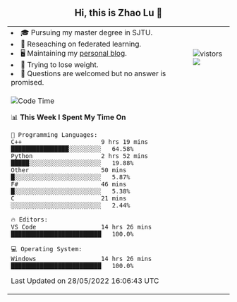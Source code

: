 <h2 align="center"> Hi, this is Zhao Lu 👋</h2>

<table style="overflow:hidden;">
    <tr> 
        <td>
            <li>🎓 Pursuing my master degree in SJTU.</li>
            <li>🌱 Reseaching on federated learning.</li>
            <li>🖥️ Maintaining my <a href="https://ifarewell.xyz">personal blog</a>.</li>
            <li>💪 Trying to lose weight.</li>
            <li>💬 Questions are welcomed but no answer is promised.</li> 
        </td>
        <td>
            <img src="https://visitor-badge.glitch.me/badge?page_id=ifarewell" alt="vistors" />
        <br>
          <img src="https://github-readme-stats.vercel.app/api?username=ifarewell&theme=graywhite&hide=prs,contribs&show_icons=true&hide_border=true&icon_color=CE1D2D&text_color=718096&bg_color=ffffff&hide_title=true" />
        </td>
    </tr>
    <tr>
        <td colspan="2">
            
<!--START_SECTION:waka-->
![Code Time](http://img.shields.io/badge/Code%20Time-164%20hrs%2050%20mins-blue)

📊 **This Week I Spent My Time On** 

```text
💬 Programming Languages: 
C++                      9 hrs 19 mins       ████████████████░░░░░░░░░   64.58% 
Python                   2 hrs 52 mins       █████░░░░░░░░░░░░░░░░░░░░   19.88% 
Other                    50 mins             █░░░░░░░░░░░░░░░░░░░░░░░░   5.87% 
F#                       46 mins             █░░░░░░░░░░░░░░░░░░░░░░░░   5.38% 
C                        21 mins             ░░░░░░░░░░░░░░░░░░░░░░░░░   2.44%

🔥 Editors: 
VS Code                  14 hrs 26 mins      █████████████████████████   100.0%

💻 Operating System: 
Windows                  14 hrs 26 mins      █████████████████████████   100.0%

```


 Last Updated on 28/05/2022 16:06:43 UTC
<!--END_SECTION:waka-->
            
</td></tr>
</table>


